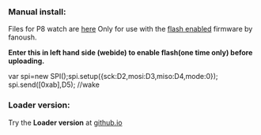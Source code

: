 ### Manual install:

Files for P8 watch are [here](https://github.com/enaon/eucWatch/tree/main/P8/apps)  Only for use with the [flash enabled](https://github.com/fanoush/ds-d6/blob/master/espruino/DFU/P8/espruino_2v07.60_p8_SDK11_SD20_SPIFLASH.zip
) firmware by fanoush. 

**Enter this in left hand side (webide) to enable flash(one time only) before uploading.** 

var spi=new SPI();spi.setup({sck:D2,mosi:D3,miso:D4,mode:0});  spi.send([0xab],D5);  //wake

### Loader version:

Try the **Loader version** at [github.io](https://enaon.github.io/eucWatch/P8/)
